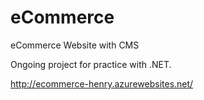 # eCommerce
eCommerce Website with CMS

Ongoing project for practice with .NET.


http://ecommerce-henry.azurewebsites.net/
